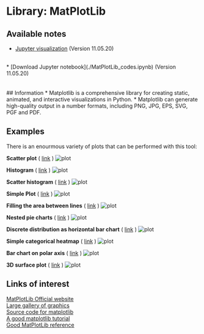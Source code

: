 # Library: MatPlotLib

## Available notes
* [Jupyter visualization](./MatPlotLib_codes.html) (Version 11.05.20)
<br>
* [Download Jupyter notebook](./MatPlotLib_codes.ipynb) (Version 11.05.20)
<br><br><br>
## Information
* Matplotlib is a comprehensive library for creating static, animated, and interactive visualizations in Python.
* Matplotlib can generate high-quality output in a number formats, including PNG, JPG, EPS, SVG, PGF and PDF. 

## Examples
There is an enourmous variety of plots that can be performed with this tool:

**Scatter plot**
( [link](https://matplotlib.org/gallery/shapes_and_collections/scatter.html#sphx-glr-gallery-shapes-and-collections-scatter-py) )
![plot](https://matplotlib.org/_images/sphx_glr_scatter_001.png)

**Histogram**
( [link](https://matplotlib.org/gallery/statistics/histogram_features.html#sphx-glr-gallery-statistics-histogram-features-py) )
![plot](https://matplotlib.org/_images/sphx_glr_histogram_features_0011.png)

**Scatter histogram**
( [link](https://matplotlib.org/gallery/axes_grid1/scatter_hist_locatable_axes.html#sphx-glr-gallery-axes-grid1-scatter-hist-locatable-axes-py) )
![plot](https://matplotlib.org/_images/sphx_glr_scatter_hist_locatable_axes_001.png)

**Simple Plot**
( [link](https://matplotlib.org/gallery/lines_bars_and_markers/simple_plot.html#sphx-glr-gallery-lines-bars-and-markers-simple-plot-py) )
![plot](https://matplotlib.org/_images/sphx_glr_simple_plot_0011.png)

**Filling the area between lines**
( [link](https://matplotlib.org/gallery/lines_bars_and_markers/fill_between_demo.html#sphx-glr-gallery-lines-bars-and-markers-fill-between-demo-py) )
![plot](https://matplotlib.org/_images/sphx_glr_fill_between_demo_002.png)

**Nested pie charts**
( [link](https://matplotlib.org/gallery/pie_and_polar_charts/nested_pie.html#sphx-glr-gallery-pie-and-polar-charts-nested-pie-py) )
![plot](https://matplotlib.org/_images/sphx_glr_nested_pie_001.png)

**Discrete distribution as horizontal bar chart**
( [link](https://matplotlib.org/gallery/lines_bars_and_markers/horizontal_barchart_distribution.html#sphx-glr-gallery-lines-bars-and-markers-horizontal-barchart-distribution-py) )
![plot](https://matplotlib.org/_images/sphx_glr_horizontal_barchart_distribution_001.png)

**Simple categorical heatmap**
( [link](https://matplotlib.org/gallery/images_contours_and_fields/image_annotated_heatmap.html#sphx-glr-gallery-images-contours-and-fields-image-annotated-heatmap-py) )
![plot](https://matplotlib.org/_images/sphx_glr_image_annotated_heatmap_002.png)

**Bar chart on polar axis**
( [link](https://matplotlib.org/gallery/pie_and_polar_charts/polar_bar.html#sphx-glr-gallery-pie-and-polar-charts-polar-bar-py) )
![plot](https://matplotlib.org/_images/sphx_glr_polar_bar_001.png)

**3D surface plot**
( [link](https://matplotlib.org/gallery/pyplots/whats_new_99_mplot3d.html#sphx-glr-gallery-pyplots-whats-new-99-mplot3d-py) )
![plot](https://matplotlib.org/_images/sphx_glr_whats_new_99_mplot3d_001.png)


## Links of interest
[MatPlotLib Official website](https://matplotlib.org/)
<br>
[Large gallery of graphics](http://matplotlib.org/gallery.html)
<br>
[Source code for matplotlib](https://github.com/matplotlib/matplotlib)
<br>
[A good matplotlib tutorial](http://www.loria.fr/~rougier/teaching/matplotlib)
<br>
[Good MatPlotLib reference](http://scipy-lectures.org/intro/matplotlib/index.html)
<br>
